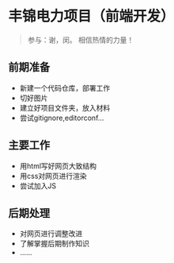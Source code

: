 # 丰锦电力项目（前端开发）

> 参与：谢，闵。       相信热情的力量！



## 前期准备

- 新建一个代码仓库，部署工作
- 切好图片
- 建立好项目文件夹，放入材料
- 尝试gitignore,editorconf...



## 主要工作

- 用html写好网页大致结构
- 用css对网页进行渲染
- 尝试加入JS

## 后期处理

- 对网页进行调整改进
- 了解掌握后期制作知识
- ......